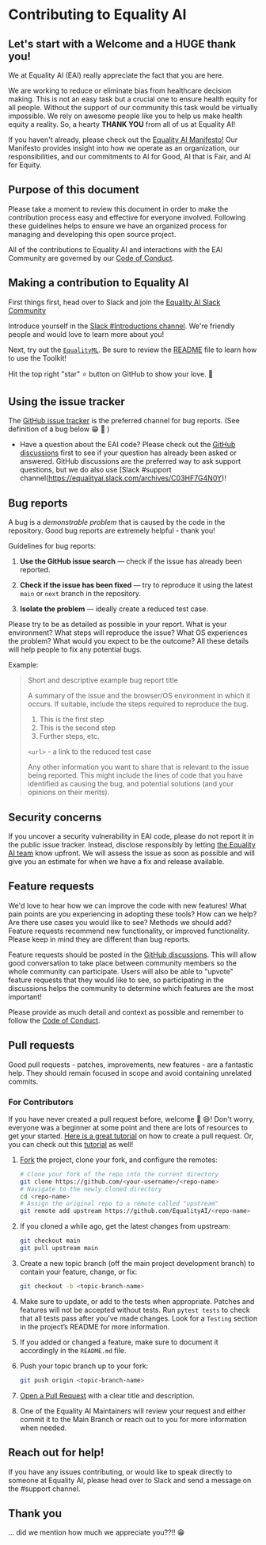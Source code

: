 # Contributing to Equality AI

## Let's start with a Welcome and a HUGE thank you!

We at Equality AI (EAI) really appreciate the fact that you are here. 

We are working to reduce or eliminate bias from healthcare decision making. This is not an easy task but a crucial one to ensure health equity for all people. Without the support of our community this task would be virtually impossible. We rely on awesome people like you to help us make health equity a reality. So, a hearty **THANK YOU** from all of us at Equality AI! 

If you haven't already, please check out the [Equality AI Manifesto!](https://github.com/EqualityAI/EqualityML/blob/main/MANIFESTO.md) Our Manifesto provides insight into how we operate as an organization, our responsibilities, and our commitments to AI for Good, AI that is Fair, and AI for Equity.


## Purpose of this document

Please take a moment to review this document in order to make the contribution process easy and effective for everyone involved.
Following these guidelines helps to ensure we have an organized process for managing and developing this open source project.


All of the contributions to Equality AI and interactions with the EAI Community are governed by our [Code of Conduct](https://github.com/EqualityAI/EqualityML/blob/main/CODE_OF_CONDUCT.md). 


## Making a contribution to Equality AI
First things first, head over to Slack and join the [Equality AI Slack Community](https://join.slack.com/t/equalityai/shared_invite/zt-1claqpebo-MnGnGoqCM9Do~40HqbSaww)

Introduce yourself in the [Slack #Introductions channel](https://equalityai.slack.com/archives/C03HF77775W). We're friendly people and would love to learn more about you!

Next, try out the [`EqualityML`](https://github.com/EqualityAI/EqualityML). Be sure to review the [README](https://github.com/EqualityAI/EqualityML/blob/main/README.md) file to learn how to use the Toolkit!

Hit the top right "star" :star: button on GitHub to show your love.
:green_heart: 



## Using the issue tracker


The [GitHub issue tracker](https://github.com/EqualityAI/EqualityML/issues) is the preferred channel for bug reports. (See definition of a bug below :grin: :lady_beetle: )

* Have a question about the EAI code? Please check out the [GitHub discussions](https://github.com/EqualityAI/EqualityML/discussions)  first to see if your question has already been asked or answered.  GitHub discussions are the preferred way to ask support questions, but we do also use [Slack #support channel(https://equalityai.slack.com/archives/C03HF7G4N0Y)! 


## Bug reports

A bug is a _demonstrable problem_ that is caused by the code in the repository.
Good bug reports are extremely helpful - thank you!

Guidelines for bug reports:

1. **Use the GitHub issue search** &mdash; check if the issue has already been
   reported.

2. **Check if the issue has been fixed** &mdash; try to reproduce it using the
   latest `main` or `next` branch in the repository.

3. **Isolate the problem** &mdash; ideally create a reduced test case.

Please try to be as detailed as possible in your report. What is
your environment? What steps will reproduce the issue? What OS experiences the
problem? What would you expect to be the outcome? All these details will help
people to fix any potential bugs.

Example:

> Short and descriptive example bug report title
>
> A summary of the issue and the browser/OS environment in which it occurs. If
> suitable, include the steps required to reproduce the bug.
>
> 1. This is the first step
> 2. This is the second step
> 3. Further steps, etc.
>
> `<url>` - a link to the reduced test case
>
> Any other information you want to share that is relevant to the issue being
> reported. This might include the lines of code that you have identified as
> causing the bug, and potential solutions (and your opinions on their
> merits).

## Security concerns 
If you uncover a security vulnerability in EAI code, please do not report it in the public issue tracker. Instead, disclose responsibly by letting [the Equality AI team](mailto:support@equalityai.com?subject=Security) know upfront. We will assess the issue as soon as possible and will give you an estimate for when we have a fix and release available.

## Feature requests

We'd love to hear how we can improve the code with new features! What pain points are you experiencing in adopting these tools? How can we help? Are there use cases you would like to see? Methods we should add? Feature requests recommend new functionality, or improved functionality. Please keep in mind they are different than bug reports. 

Feature requests should be posted in the [GitHub discussions](https://github.com/EqualityAI/EqualityML/discussions). This will allow good conversation to take place between community members so the whole community can participate. Users will also be able to "upvote" feature requests that they would like to see, so participating in the discussions helps the community to determine which features are the most important!

Please provide as much detail and context as possible and remember to follow the [Code of Conduct](https://github.com/EqualityAI/EqualityML/blob/main/CODE_OF_CONDUCT.md).

## Pull requests

Good pull requests - patches, improvements, new features - are a fantastic
help. They should remain focused in scope and avoid containing unrelated
commits.

### For Contributors

If you have never created a pull request before, welcome :tada: :smile:! Don't worry, everyone was a beginner at some point and there are lots of resources to get your started. [Here is a great tutorial](https://egghead.io/series/how-to-contribute-to-an-open-source-project-on-github) on how to create a pull request. Or, you can check out this [tutorial](http://www.firsttimersonly.com/) as well! 

1. [Fork](http://help.github.com/fork-a-repo/) the project, clone your fork,
   and configure the remotes:

   ```bash
   # Clone your fork of the repo into the current directory
   git clone https://github.com/<your-username>/<repo-name>
   # Navigate to the newly cloned directory
   cd <repo-name>
   # Assign the original repo to a remote called "upstream"
   git remote add upstream https://github.com/EqualityAI/<repo-name>
   ```

2. If you cloned a while ago, get the latest changes from upstream:

   ```bash
   git checkout main
   git pull upstream main
   ```

3. Create a new topic branch (off the main project development branch) to
   contain your feature, change, or fix:

   ```bash
   git checkout -b <topic-branch-name>
   ```

4. Make sure to update, or add to the tests when appropriate. Patches and
   features will not be accepted without tests. Run `pytest tests` to check that
   all tests pass after you've made changes. Look for a `Testing` section in
   the project’s README for more information.

5. If you added or changed a feature, make sure to document it accordingly in
   the `README.md` file.

6. Push your topic branch up to your fork:

   ```bash
   git push origin <topic-branch-name>
   ```

7. [Open a Pull Request](https://help.github.com/articles/using-pull-requests/)
    with a clear title and description.

8. One of the Equality AI Maintainers will review your request and either commit it to the Main Branch or reach out to you for more information when needed. 

## Reach out for help!
If you have any issues contributing, or would like to speak directly to someone at Equality AI, please head over to Slack and send a message on the #support channel.

## Thank you
... did we mention how much we appreciate you??!! :grin: 




